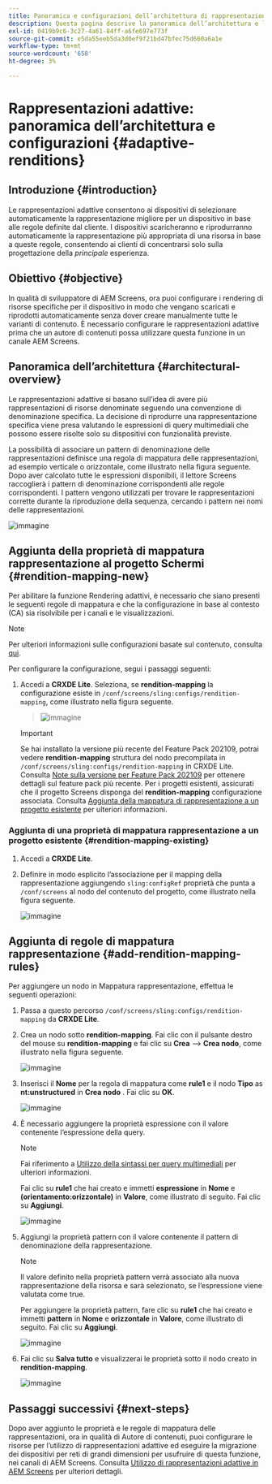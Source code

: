 ```yaml
---
title: Panoramica e configurazioni dell’architettura di rappresentazioni adattive
description: Questa pagina descrive la panoramica dell’architettura e le configurazioni in CRXDE Lite per le rappresentazioni adattive in AEM Screens.
exl-id: 0419b9c6-3c27-4a61-84ff-a6fe697e773f
source-git-commit: e5da55eeb5da3d0ef9f21bd47bfec75d660a6a1e
workflow-type: tm+mt
source-wordcount: '658'
ht-degree: 3%

---
```


# Rappresentazioni adattive: panoramica dell’architettura e configurazioni {#adaptive-renditions}

## Introduzione {#introduction}

Le rappresentazioni adattive consentono ai dispositivi di selezionare automaticamente la rappresentazione migliore per un dispositivo in base alle regole definite dal cliente. I dispositivi scaricheranno e riprodurranno automaticamente la rappresentazione più appropriata di una risorsa in base a queste regole, consentendo ai clienti di concentrarsi solo sulla progettazione della *principale* esperienza.

## Obiettivo {#objective}

In qualità di sviluppatore di AEM Screens, ora puoi configurare i rendering di risorse specifiche per il dispositivo in modo che vengano scaricati e riprodotti automaticamente senza dover creare manualmente tutte le varianti di contenuto. È necessario configurare le rappresentazioni adattive prima che un autore di contenuti possa utilizzare questa funzione in un canale AEM Screens.

## Panoramica dell’architettura {#architectural-overview}

Le rappresentazioni adattive si basano sull’idea di avere più rappresentazioni di risorse denominate seguendo una convenzione di denominazione specifica. La decisione di riprodurre una rappresentazione specifica viene presa valutando le espressioni di query multimediali che possono essere risolte solo su dispositivi con funzionalità previste.

La possibilità di associare un pattern di denominazione delle rappresentazioni definisce una regola di mappatura delle rappresentazioni, ad esempio verticale o orizzontale, come illustrato nella figura seguente. Dopo aver calcolato tutte le espressioni disponibili, il lettore Screens raccoglierà i pattern di denominazione corrispondenti alle regole corrispondenti. I pattern vengono utilizzati per trovare le rappresentazioni corrette durante la riproduzione della sequenza, cercando i pattern nei nomi delle rappresentazioni.

![immagine](/help/user-guide/assets/adaptive-renditions/adaptive-renditions.png)

## Aggiunta della proprietà di mappatura rappresentazione al progetto Schermi {#rendition-mapping-new}

Per abilitare la funzione Rendering adattivi, è necessario che siano presenti le seguenti regole di mappatura e che la configurazione in base al contesto (CA) sia risolvibile per i canali e le visualizzazioni.

>[!NOTE]
>Per ulteriori informazioni sulle configurazioni basate sul contenuto, consulta [qui](https://sling.apache.org/documentation/bundles/context-aware-configuration/context-aware-configuration.html).

Per configurare la configurazione, segui i passaggi seguenti:

1. Accedi a **CRXDE Lite**. Seleziona, se **rendition-mapping** la configurazione esiste in `/conf/screens/sling:configs/rendition-mapping`, come illustrato nella figura seguente.

   >![immagine](/help/user-guide/assets/adaptive-renditions/mapping-rules1.png)

   >[!IMPORTANT]
   >Se hai installato la versione più recente del Feature Pack 202109, potrai vedere **rendition-mapping** struttura del nodo precompilata in `/conf/screens/sling:configs/rendition-mapping` in CRXDE Lite. Consulta [Note sulla versione per Feature Pack 202109](/help/user-guide/release-notes-fp-202109.md) per ottenere dettagli sul feature pack più recente.
   >Per i progetti esistenti, assicurati che il progetto Screens disponga del **rendition-mapping** configurazione associata. Consulta [Aggiunta della mappatura di rappresentazione a un progetto esistente](#rendition-mapping-existing) per ulteriori informazioni.

### Aggiunta di una proprietà di mappatura rappresentazione a un progetto esistente {#rendition-mapping-existing}

1. Accedi a **CRXDE Lite**.

1. Definire in modo esplicito l’associazione per il mapping della rappresentazione aggiungendo `sling:configRef` proprietà che punta a `/conf/screens` al nodo del contenuto del progetto, come illustrato nella figura seguente.

   ![immagine](/help/user-guide/assets/adaptive-renditions/renditon-mapping2.png)


## Aggiunta di regole di mappatura rappresentazione {#add-rendition-mapping-rules}

Per aggiungere un nodo in Mappatura rappresentazione, effettua le seguenti operazioni:

1. Passa a questo percorso `/conf/screens/sling:configs/rendition-mapping` da **CRXDE Lite**.

1. Crea un nodo sotto **rendition-mapping**. Fai clic con il pulsante destro del mouse su **rendition-mapping** e fai clic su **Crea** —> **Crea nodo**, come illustrato nella figura seguente.

   ![immagine](/help/user-guide/assets/adaptive-renditions/add-node1.png)

1. Inserisci il **Nome** per la regola di mappatura come **rule1** e il nodo **Tipo** as **nt:unstructured** in **Crea nodo** . Fai clic su **OK**.

   ![immagine](/help/user-guide/assets/adaptive-renditions/add-node2.png)


1. È necessario aggiungere la proprietà espressione con il valore contenente l’espressione della query.

   >[!NOTE]
   >Fai riferimento a [Utilizzo della sintassi per query multimediali](https://developer.mozilla.org/en-US/docs/Web/CSS/Media_Queries/Using_media_queries) per ulteriori informazioni.

   Fai clic su **rule1** che hai creato e immetti **espressione** in **Nome** e **(orientamento:orizzontale)** in **Valore**, come illustrato di seguito. Fai clic su **Aggiungi**.

   ![immagine](/help/user-guide/assets/adaptive-renditions/add-node3.png)

1. Aggiungi la proprietà pattern con il valore contenente il pattern di denominazione della rappresentazione.

   >[!NOTE]
   >Il valore definito nella proprietà pattern verrà associato alla nuova rappresentazione della risorsa e sarà selezionato, se l’espressione viene valutata come true.

   Per aggiungere la proprietà pattern, fare clic su **rule1** che hai creato e immetti **pattern** in **Nome** e **orizzontale** in **Valore**, come illustrato di seguito. Fai clic su **Aggiungi**.

   ![immagine](/help/user-guide/assets/adaptive-renditions/add-node4.png)

1. Fai clic su **Salva tutto** e visualizzerai le proprietà sotto il nodo creato in **rendition-mapping**.

   ![immagine](/help/user-guide/assets/adaptive-renditions/add-node5.png)


## Passaggi successivi {#next-steps}

Dopo aver aggiunto le proprietà e le regole di mappatura delle rappresentazioni, ora in qualità di Autore di contenuti, puoi configurare le risorse per l’utilizzo di rappresentazioni adattive ed eseguire la migrazione dei dispositivi per reti di grandi dimensioni per usufruire di questa funzione, nei canali di AEM Screens. Consulta [Utilizzo di rappresentazioni adattive in AEM Screens](/help/user-guide/using-adaptive-renditions.md) per ulteriori dettagli.
